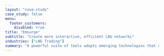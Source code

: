 ```yaml
---
layout: "case-study"
case_study: false
menu:
  footer_customers:
    disabled: true
title: "Emsurge"
subtitle: "Create more interactive, efficient LNG networks"
industries: ["LNG Trading"]
summary: "A powerful suite of tools adopts emerging technologies that dramatically improve how LNG is traded."
---
```


